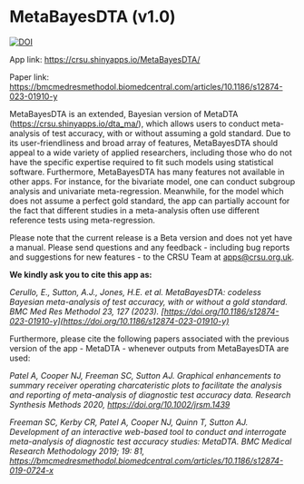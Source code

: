 # MetaBayesDTA (v1.0)

[![DOI](https://zenodo.org/badge/452713721.svg)](https://zenodo.org/badge/latestdoi/452713721)

App link: <https://crsu.shinyapps.io/MetaBayesDTA/>

Paper link: <https://bmcmedresmethodol.biomedcentral.com/articles/10.1186/s12874-023-01910-y>

MetaBayesDTA is an extended, Bayesian version of MetaDTA (<https://crsu.shinyapps.io/dta_ma/>), which allows users to conduct meta-analysis of test accuracy, with or without assuming a gold standard. Due to its user-friendliness and broad array of features, MetaBayesDTA should appeal to a wide variety of applied researchers, including those who do not have the specific expertise required to fit such models using statistical software. Furthermore, MetaBayesDTA has many features not available in other apps. For instance, for the bivariate model, one can conduct subgroup analysis and univariate meta-regression. Meanwhile, for the model which does not assume a perfect gold standard, the app can partially account for the fact that different studies in a meta-analysis often use different reference tests using meta-regression.

Please note that the current release is a Beta version and does not yet have a manual. Please send questions and any feedback - including bug reports and suggestions for new features - to the CRSU Team at [apps@crsu.org.uk](mailto:apps@crsu.org.uk).

**We kindly ask you to cite this app as:**

*Cerullo, E., Sutton, A.J., Jones, H.E. et al. MetaBayesDTA: codeless Bayesian meta-analysis of test accuracy, with or without a gold standard. BMC Med Res Methodol 23, 127 (2023). [https://doi.org/10.1186/s12874-023-01910-y](https://doi.org/10.1186/s12874-023-01910-y)*

Furthermore, please cite the following papers associated with the previous version of the app - MetaDTA - whenever outputs from MetaBayesDTA are used:

*Patel A, Cooper NJ, Freeman SC, Sutton AJ. Graphical enhancements to summary receiver operating charcateristic plots to facilitate the analysis and reporting of meta-analysis of diagnostic test accuracy data. Research Synthesis Methods 2020, <https://doi.org/10.1002/jrsm.1439>*

*Freeman SC, Kerby CR, Patel A, Cooper NJ, Quinn T, Sutton AJ. Development of an interactive web-based tool to conduct and interrogate meta-analysis of diagnostic test accuracy studies: MetaDTA. BMC Medical Research Methodology 2019; 19: 81, <https://bmcmedresmethodol.biomedcentral.com/articles/10.1186/s12874-019-0724-x>*
